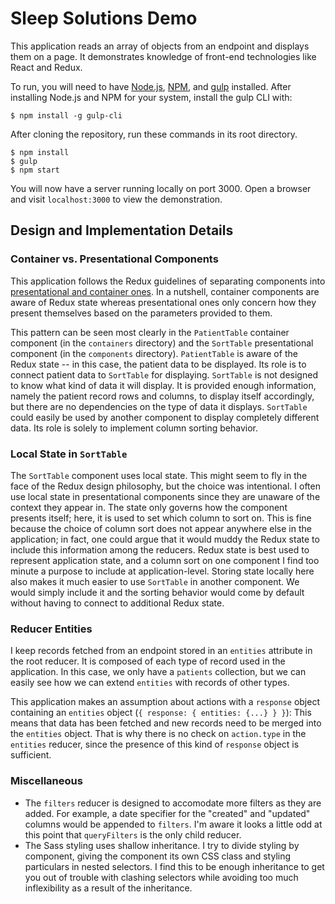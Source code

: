 Sleep Solutions Demo
====================

This application reads an array of objects from an endpoint and displays them on a page. It demonstrates knowledge of front-end technologies like React and Redux.

To run, you will need to have [Node.js](https://nodejs.org/en/), [NPM](https://www.npmjs.com/), and [gulp](http://gulpjs.com/) installed. After installing Node.js and NPM for your system, install the gulp CLI with:

    $ npm install -g gulp-cli

After cloning the repository, run these commands in its root directory.

    $ npm install
    $ gulp
    $ npm start

You will now have a server running locally on port 3000. Open a browser and visit `localhost:3000` to view the demonstration.

## Design and Implementation Details
### Container vs. Presentational Components
This application follows the Redux guidelines of separating components into [presentational and container ones](https://medium.com/@dan_abramov/smart-and-dumb-components-7ca2f9a7c7d0). In a nutshell, container components are aware of Redux state whereas presentational ones only concern how they present themselves based on the parameters provided to them.

This pattern can be seen most clearly in the `PatientTable` container component (in the `containers` directory) and the `SortTable` presentational component (in the `components` directory). `PatientTable` is aware of the Redux state -- in this case, the patient data to be displayed. Its role is to connect patient data to `SortTable` for displaying. `SortTable` is not designed to know what kind of data it will display. It is provided enough information, namely the patient record rows and columns, to display itself accordingly, but there are no dependencies on the type of data it displays. `SortTable` could easily be used by another component to display completely different data. Its role is solely to implement column sorting behavior.

### Local State in `SortTable`
The `SortTable` component uses local state. This might seem to fly in the face of the Redux design philosophy, but the choice was intentional. I often use local state in presentational components since they are unaware of the context they appear in. The state only governs how the component presents itself; here, it is used to set which column to sort on. This is fine because the choice of column sort does not appear anywhere else in the application; in fact, one could argue that it would muddy the Redux state to include this information among the reducers. Redux state is best used to represent application state, and a column sort on one component I find too minute a purpose to include at application-level. Storing state locally here also makes it much easier to use `SortTable` in another component. We would simply include it and the sorting behavior would come by default without having to connect to additional Redux state.

### Reducer Entities
I keep records fetched from an endpoint stored in an `entities` attribute in the root reducer. It is composed of each type of record used in the application. In this case, we only have a `patients` collection, but we can easily see how we can extend `entities` with records of other types.

This application makes an assumption about actions with a `response` object containing an `entities` object (`{ response: { entities: {...} } }`): This means that data has been fetched and new records need to be merged into the `entities` object. That is why there is no check on `action.type` in the `entities` reducer, since the presence of this kind of `response` object is sufficient.

### Miscellaneous
- The `filters` reducer is designed to accomodate more filters as they are added. For example, a date specifier for the "created" and "updated" columns would be appended to `filters`. I'm aware it looks a little odd at this point that `queryFilters` is the only child reducer.
- The Sass styling uses shallow inheritance. I try to divide styling by component, giving the component its own CSS class and styling particulars in nested selectors. I find this to be enough inheritance to get you out of trouble with clashing selectors while avoiding too much inflexibility as a result of the inheritance.
